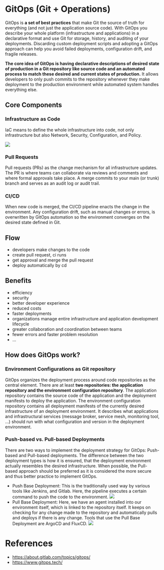 # GitOps (Git + Operations)

GitOps is **a set of best practices** that make Git the source of truth for everything (and not just the application source code). With GitOps you describe your whole platform (infrastructure and applications) in a declarative format and use Git for storage, history, and auditing of your deployments. Discarding custom deployment scripts and adopting a GitOps approach can help you avoid failed deployments, configuration drift, and fragile releases.

**The core idea of GitOps is having declarative descriptions of desired state of production in a Git repository like source code and an automated process to match these desired and current states of production.** It allows developers to only push commits to the repository whenever they make deployment to the production environment while automated system handles everything else.

## Core Components

### Infrastructure as Code

IaC means to define the whole infrastructure into code, not only infrastructure but also Network, Security, Configuration, and Policy.

![](assets/iac.avif)

### Pull Requests

Pull requests (PRs) as the change mechanism for all infrastructure updates. The PR is where teams can collaborate via reviews and comments and where formal approvals take place. A merge commits to your main (or trunk) branch and serves as an audit log or audit trail.

### CI/CD

When new code is merged, the CI/CD pipeline enacts the change in the environment. Any configuration drift, such as manual changes or errors, is overwritten by GitOps automation so the environment converges on the desired state defined in Git.

## Flow

- developers make changes to the code
- create pull request, ci runs
- get approval and merge the pull request
- deploy automatically by cd

## Benefits

- efficiency
- security
- better developer experience
- reduced costs
- faster deployments
- organizations manage entire infrastructure and application development lifecycle
- greater collaboration and coordination between teams
- fewer errors and faster problem resolution
- ...

## How does GitOps work?

### Environment Configurations as Git repository

GitOps organizes the deployment process around code repositories as the central element. There are at least **two repositories: the application repository and the environment configuration repository**. The application repository contains the source code of the application and the deployment manifests to deploy the application. The environment configuration repository contains all deployment manifests of the currently desired infrastructure of an deployment environment. It describes what applications and infrastructural services (message broker, service mesh, monitoring tool, …) should run with what configuration and version in the deployment environment.

### Push-based vs. Pull-based Deployments

There are two ways to implement the deployment strategy for GitOps: Push-based and Pull-based deployments. The difference between the two deployment types is how it is ensured, that the deployment environment actually resembles the desired infrastructure. When possible, the Pull-based approach should be preferred as it is considered the more secure and thus better practice to implement GitOps.

- Push Base Deployment: This is the traditionally used way by various tools like Jenkins, and Gitlab. Here, the pipeline executes a certain command to push the code to the environment.
  ![](./assets/push-based.avif)
- Pull Base Deployment: Here, we have an agent installed into our environment itself, which is linked to the repository itself. It keeps on checking for any change made to the repository and automatically pulls and deploys if there is any change. Tools that use the Pull Base Deployment are ArgoCD and FluxCD.
  ![](./assets/pull-based.avif)

# References

- https://about.gitlab.com/topics/gitops/
- https://www.gitops.tech/
